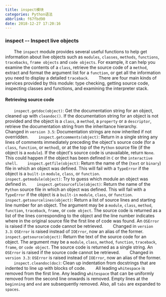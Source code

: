 ```yaml
---
title: inspect模块
categories: Python语法
abbrlink: f67fbd90
date: 2018-12-27 17:20:16
---
```

### inspect -- Inspect live objects

&emsp;&emsp;The `inspect` module provides several useful functions to help get information about live objects such as `modules`, `classes`, `methods`, `functions`, `tracebacks`, `frame objects` and `code objects`. For example, it can help you examine the contents of a `class`, retrieve the source code of a `method`, extract and format the argument list for a `function`, or get all the information you need to display a detailed `traceback`.
&emsp;&emsp;There are four main kinds of services provided by this module: type checking, getting source code, inspecting classes and functions, and examining the interpreter stack.

#### Retrieving source code

&emsp;&emsp;`inspect.getdoc(object)`: Get the documentation string for an object, cleaned up with `cleandoc()`. If the documentation string for an object is not provided and the object is a `class`, a `method`, a `property` or a `descriptor`, retrieve the documentation string from the inheritance hierarchy.
&emsp;&emsp;Changed in `version 3.5`: Documentation strings are now inherited if not overridden.
&emsp;&emsp;`inspect.getcomments(object)`: Return in a single string any lines of comments immediately preceding the object's source code (for a `class`, `function`, or `method`), or at the top of the `Python` source file (if the object is a `module`). If the object's source code is unavailable, return `None`. This could happen if the object has been defined in `C` or the `interactive shell`.
&emsp;&emsp;`inspect.getfile(object)`: Return the name of the (`text` or `binary`) file in which an object was defined. This will fail with a `TypeError` if the object is a `built-in` `module`, `class`, or `function`.
&emsp;&emsp;`inspect.getmodule(object)`: Try to guess which module an object was defined in.
&emsp;&emsp;`inspect.getsourcefile(object)`: Return the name of the `Python` source file in which an object was defined. This will fail with a `TypeError` if the object is a `built-in` `module`, `class`, or `function`.
&emsp;&emsp;`inspect.getsourcelines(object)`: Return a list of source lines and starting line number for an object. The argument may be a `module`, `class`, `method`, `function`, `traceback`, `frame`, or `code object`. The source code is returned as a list of the lines corresponding to the object and the line number indicates where in the original source file the first line of code was found. An `OSError` is raised if the source code cannot be retrieved.
&emsp;&emsp;Changed in `version 3.3`: `OSError` is raised instead of `IOError`, now an alias of the former.
&emsp;&emsp;`inspect.getsource(object)`: Return the text of the source code for an object. The argument may be a `module`, `class`, `method`, `function`, `traceback`, `frame`, or `code object`. The source code is returned as a single string. An `OSError` is raised if the source code cannot be retrieved.
&emsp;&emsp;Changed in `version 3.3`: `OSError` is raised instead of `IOError`, now an alias of the former.
&emsp;&emsp;`inspect.cleandoc(doc)`: Clean up indentation from docstrings that are indented to line up with blocks of code.
&emsp;&emsp;All leading `whitespace` is removed from the first line. Any leading `whitespace` that can be uniformly removed from the second line onwards is removed. Empty lines at the `beginning` and `end` are subsequently removed. Also, all `tabs` are expanded to `spaces`.